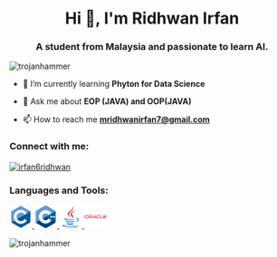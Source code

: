 <h1 align="center">Hi 👋, I'm Ridhwan Irfan</h1>
<h3 align="center">A student from Malaysia and passionate to learn AI.</h3>

<p align="left"> <img src="https://komarev.com/ghpvc/?username=trojanhammer&label=Profile%20views&color=0e75b6&style=flat" alt="trojanhammer" /> </p>

- 🌱 I’m currently learning **Phyton for Data Science**

- 💬 Ask me about **EOP (JAVA) and OOP(JAVA)**

- 📫 How to reach me **mridhwanirfan7@gmail.com**

<h3 align="left">Connect with me:</h3>
<p align="left">
<a href="https://twitter.com/irfan6ridhwan" target="blank"><img align="center" src="https://raw.githubusercontent.com/rahuldkjain/github-profile-readme-generator/master/src/images/icons/Social/twitter.svg" alt="irfan6ridhwan" height="30" width="40" /></a>
</p>

<h3 align="left">Languages and Tools:</h3>
<p align="left"> <a href="https://www.cprogramming.com/" target="_blank" rel="noreferrer"> <img src="https://raw.githubusercontent.com/devicons/devicon/master/icons/c/c-original.svg" alt="c" width="40" height="40"/> </a> <a href="https://www.w3schools.com/cpp/" target="_blank" rel="noreferrer"> <img src="https://raw.githubusercontent.com/devicons/devicon/master/icons/cplusplus/cplusplus-original.svg" alt="cplusplus" width="40" height="40"/> </a> <a href="https://www.java.com" target="_blank" rel="noreferrer"> <img src="https://raw.githubusercontent.com/devicons/devicon/master/icons/java/java-original.svg" alt="java" width="40" height="40"/> </a> <a href="https://www.oracle.com/" target="_blank" rel="noreferrer"> <img src="https://raw.githubusercontent.com/devicons/devicon/master/icons/oracle/oracle-original.svg" alt="oracle" width="40" height="40"/> </a> </p>

<p><img align="center" src="https://github-readme-streak-stats.herokuapp.com/?user=trojanhammer&" alt="trojanhammer" /></p>
